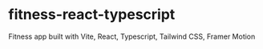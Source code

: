 # fitness-react-typescript
Fitness app built with Vite, React, Typescript, Tailwind CSS, Framer Motion
